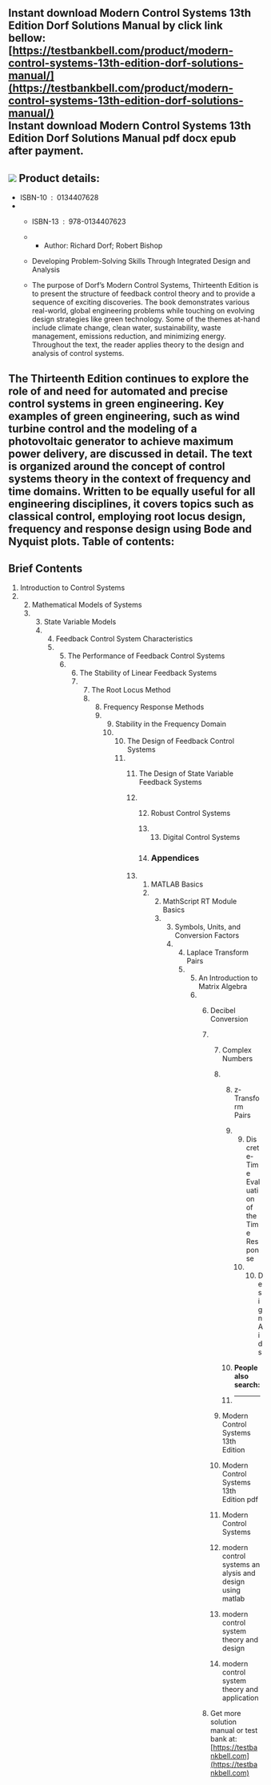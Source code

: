 Instant download **Modern Control Systems 13th Edition Dorf Solutions Manual** by click link bellow:  
[https://testbankbell.com/product/modern-control-systems-13th-edition-dorf-solutions-manual/](https://testbankbell.com/product/modern-control-systems-13th-edition-dorf-solutions-manual/)  
**Instant download Modern Control Systems 13th Edition Dorf Solutions Manual pdf docx epub after payment.**
-----------------------------------------------------------------------------------------------------------


![](https://testbankbell.com/wp-content/uploads/2023/05/modern-control-systems-13th-edition-dorf-solutions-manual-524x600-1.jpg)
**Product details:**
--------------------


* ISBN-10 ‏ : ‎ 0134407628
* * ISBN-13 ‏ : ‎ 978-0134407623
  * * Author: Richard Dorf; Robert Bishop
   
  * Developing Problem-Solving Skills Through Integrated Design and Analysis
 
  * The purpose of Dorf’s Modern Control Systems, Thirteenth Edition is to present the structure of feedback control theory and to provide a sequence of exciting discoveries. The book demonstrates various real-world, global engineering problems while touching on evolving design strategies like green technology. Some of the themes at-hand include climate change, clean water, sustainability, waste management, emissions reduction, and minimizing energy. Throughout the text, the reader applies theory to the design and analysis of control systems.
 
The Thirteenth Edition continues to explore the role of and need for automated and precise control systems in green engineering. Key examples of green engineering, such as wind turbine control and the modeling of a photovoltaic generator to achieve maximum power delivery, are discussed in detail. The text is organized around the concept of control systems theory in the context of frequency and time domains. Written to be equally useful for all engineering disciplines, it covers topics such as classical control, employing root locus design, frequency and response design using Bode and Nyquist plots.
**Table of contents:**
----------------------


Brief Contents
--------------



1. Introduction to Control Systems
2. 2. Mathematical Models of Systems
   3. 3. State Variable Models
      4. 4. Feedback Control System Characteristics
         5. 5. The Performance of Feedback Control Systems
            6. 6. The Stability of Linear Feedback Systems
               7. 7. The Root Locus Method
                  8. 8. Frequency Response Methods
                     9. 9. Stability in the Frequency Domain
                        10. 10. The Design of Feedback Control Systems
                            11. 11. The Design of State Variable Feedback Systems
                                12. 12. Robust Control Systems
                                    13. 13. Digital Control Systems
                                       
                                    14. ### Appendices
                                   
                                13. 1. MATLAB Basics
                                    2. 2. MathScript RT Module Basics
                                       3. 3. Symbols, Units, and Conversion Factors
                                          4. 4. Laplace Transform Pairs
                                             5. 5. An Introduction to Matrix Algebra
                                                6. 6. Decibel Conversion
                                                   7. 7. Complex Numbers
                                                      8. 8. z-Transform Pairs
                                                         9. 9. Discrete-Time Evaluation of the Time Response
                                                            10. 10. Design Aids
                                                               
                                                         10. **People also search:**
                                                         11. -----------------------
                                                        
                                                      9. Modern Control Systems 13th Edition
                                                     
                                                      10. Modern Control Systems 13th Edition pdf
                                                     
                                                      11. Modern Control Systems
                                                     
                                                      12. modern control systems analysis and design using matlab
                                                     
                                                      13. modern control system theory and design
                                                     
                                                      14. modern control system theory and application
                                                     
                                                   8.  Get more solution manual or test bank at: [https://testbankbell.com](https://testbankbell.com)

